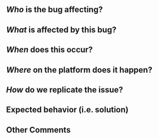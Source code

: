 ## *Who* is the bug affecting?

## *What* is affected by this bug?

## *When* does this occur?

## *Where* on the platform does it happen?

## *How* do we replicate the issue?

## Expected behavior (i.e. solution)

## Other Comments
